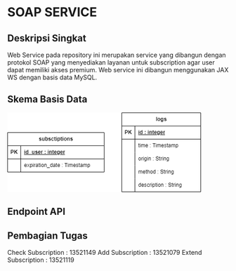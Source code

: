 # SOAP SERVICE

## Deskripsi Singkat
Web Service pada repository ini merupakan service yang dibangun dengan protokol SOAP yang menyediakan layanan untuk subscription agar user dapat memiliki akses premium. Web service ini dibangun menggunakan JAX WS dengan basis data MySQL.

## Skema Basis Data
![](./docs/skema-basis-data-soap.png)

## Endpoint API 

## Pembagian Tugas
Check Subscription  : 13521149
Add Subscription    : 13521079
Extend Subscription : 13521119